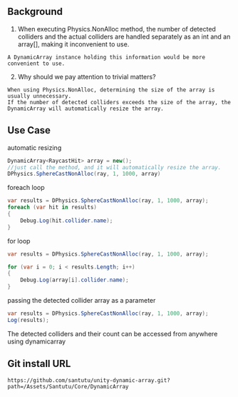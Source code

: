 ﻿Background
---

1. When executing Physics.NonAlloc method, the number of detected colliders and the actual colliders are handled separately as an int and an array[], making it inconvenient to use.

```
A DynamicArray instance holding this information would be more convenient to use.
```

2. Why should we pay attention to trivial matters?

```
When using Physics.NonAlloc, determining the size of the array is usually unnecessary.
If the number of detected colliders exceeds the size of the array, the DynamicArray will automatically resize the array.
```


Use Case
---

automatic resizing
```csharp
DynamicArray<RaycastHit> array = new();
//just call the method, and it will automatically resize the array.
DPhysics.SphereCastNonAlloc(ray, 1, 1000, array)
```

foreach loop

```csharp
var results = DPhysics.SphereCastNonAlloc(ray, 1, 1000, array);
foreach (var hit in results)
{
    Debug.Log(hit.collider.name);
}
```

for loop
```csharp
var results = DPhysics.SphereCastNonAlloc(ray, 1, 1000, array);

for (var i = 0; i < results.Length; i++)
{
    Debug.Log(array[i].collider.name);
}
```
passing the detected collider array as a parameter
```csharp
var results = DPhysics.SphereCastNonAlloc(ray, 1, 1000, array);
Log(results);
```
The detected colliders and their count can be accessed from anywhere using dynamicarray


Git install URL
---
```
https://github.com/santutu/unity-dynamic-array.git?path=/Assets/Santutu/Core/DynamicArray
```

